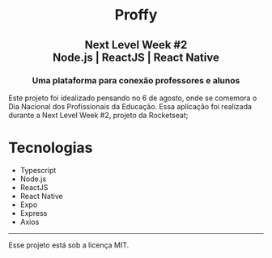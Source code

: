 <h1 align="center">Proffy</h1>
<h2 align="center">Next Level Week #2<br/>Node.js | ReactJS | React Native
</h2>
<h3 align="center"> Uma plataforma para conexão professores e alunos
</h3>
Este projeto foi idealizado pensando no 6 de agosto, onde se comemora o Dia Nacional dos Profissionais da Educação.
Essa aplicação foi realizada durante a Next Level Week #2, projeto da Rocketseat;

# Tecnologias
- Typescript
- Node.js
- ReactJS
- React Native
- Expo
- Express
- Axios
------------
Esse projeto está sob a licença MIT.
